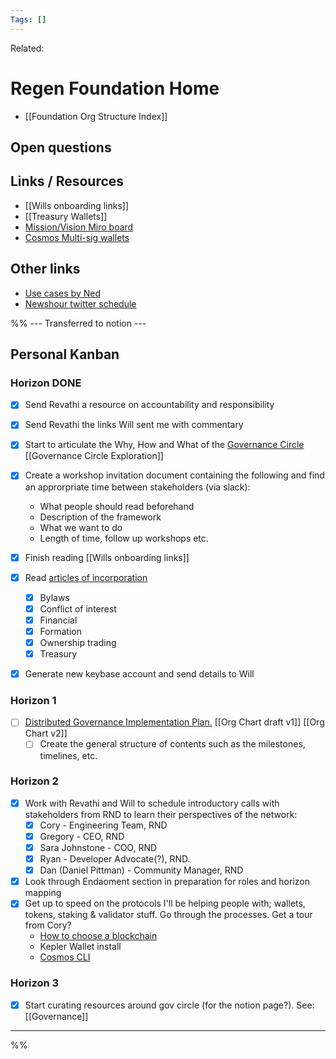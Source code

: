 ```yaml
---
Tags: []
---
```

Related: 
# Regen Foundation Home
- [[Foundation Org Structure Index]]


## Open questions

## Links / Resources
- [[Wills onboarding links]]
- [[Treasury Wallets]]
- [Mission/Vision Miro board](https://app.mural.co/t/regenfoundation4191/m/regenfoundation4191/1625248134521/84175146daba07e446939b657931fa65efface8d?sender=u70ef79b0a9c38c2d8ebd9946)
- [Cosmos Multi-sig wallets](https://docs.cosmos.network/v0.42/run-node/txs.html)


## Other links
- [Use cases by Ned](https://docs.google.com/document/d/11-VY5uFvaCGjVvvI_UcPIoo-hGxmWnji-ttYszcvnnA/edit)
- [Newshour twitter schedule](https://www.notion.so/regenfoundation/686b39b43d304bc8a79146f3a621c515?v=f1b455812df5431b82e893e774bc2c7d)







%% --- Transferred to notion ---
## Personal Kanban
### Horizon DONE
- [x] Send Revathi a resource on accountability and responsibility
- [x] Send Revathi the links Will sent me with commentary
- [x] Start to articulate the Why, How and What of the [Governance Circle](https://www.notion.so/Governance-Circle-579f67578f1d413ca7b667b824b3bf3b) [[Governance Circle Exploration]]
- [x] Create a workshop invitation document containing the following and find an approrpriate time between stakeholders (via slack):
	- What people should read beforehand
	- Description of the framework
	- What we want to do
	- Length of time, follow up workshops etc.
- [x] Finish reading [[Wills onboarding links]]
- [x] Read [articles of incorporation](https://github.com/regen-foundation/policies)
	- [x] Bylaws
	- [x] Conflict of interest
	- [x] Financial
	- [x] Formation
	- [x] Ownership trading
	- [x] Treasury
- [x] Generate new keybase account and send details to Will


### Horizon 1
- [ ] [Distributed Governance Implementation Plan.](https://www.notion.so/Distributed-Governance-Implementation-Plan-468f58bc74944aee9521be970ed0ed35) [[Org Chart draft v1]] [[Org Chart v2]]
	- [ ] Create the general structure of contents such as the milestones, timelines, etc. 

### Horizon 2
- [x] Work with Revathi and Will to schedule introductory calls with stakeholders from RND to learn their perspectives of the network:
	- [x]   Cory - Engineering Team, RND
	- [x]   Gregory - CEO, RND
	- [x]   Sara Johnstone - COO, RND
	- [x]   Ryan - Developer Advocate(?), RND.
	- [x]   Dan (Daniel Pittman) - Community Manager, RND
- [x] Look through Endaoment section in preparation for roles and horizon mapping
- [x] Get up to speed on the protocols I'll be helping people with; wallets, tokens, staking & validator stuff. Go through the processes. Get a tour from Cory?
	- [How to choose a blockchain](https://medium.com/regen-network/how-to-choose-a-blockchain-55a343fd7ec4)
	- Kepler Wallet install
	- [Cosmos CLI](https://docs.cosmos.network/v0.44/modules/authz/05_client.html)

### Horizon 3
- [x] Start curating resources around gov circle (for the notion page?). See: [[Governance]]

---

%%
